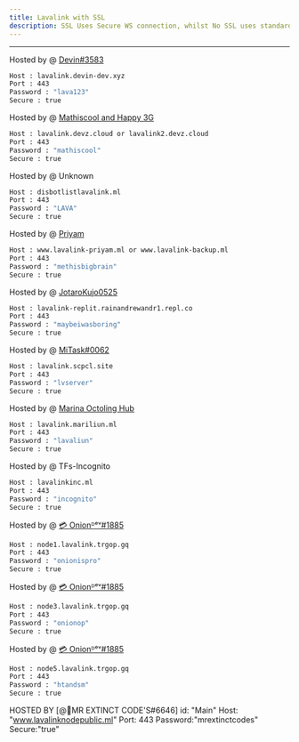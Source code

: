 ```yaml
---
title: Lavalink with SSL
description: SSL Uses Secure WS connection, whilst No SSL uses standard WS. if you want to use the SSL lavalink you need to make sure your bot uses that protocol.
---
```


---
Hosted by @ [Devin#3583](https://github.com/DevinOfficial)
```bash
Host : lavalink.devin-dev.xyz
Port : 443
Password : "lava123"
Secure : true
```
Hosted by @ [Mathiscool and Happy 3G](https://discord.io/botsuniversity)
```bash
Host : lavalink.devz.cloud or lavalink2.devz.cloud
Port : 443
Password : "mathiscool"
Secure : true
```
Hosted by @ Unknown
```bash
Host : disbotlistlavalink.ml
Port : 443
Password : "LAVA"
Secure : true
```
Hosted by @ [Priyam](https://www.priyam.ml)
```bash
Host : www.lavalink-priyam.ml or www.lavalink-backup.ml
Port : 443
Password : "methisbigbrain"
Secure : true
```
Hosted by @ [JotaroKujo0525](https://github.com/JotaroKujo0525) 
```bash
Host : lavalink-replit.rainandrewandr1.repl.co
Port : 443
Password : "maybeiwasboring"
Secure : true
```

Hosted by @ [MiTask#0062](https://github.com/MrMasrozYTLIVE)
```bash
Host : lavalink.scpcl.site
Port : 443
Password : "lvserver"
Secure : true
```
Hosted by @ [Marina Octoling Hub](https://github.com/Mariliun)
```bash
Host : lavalink.mariliun.ml
Port : 443
Password : "lavaliun"
Secure : true
```
Hosted by @ TFs-Incognito
```bash
Host : lavalinkinc.ml
Port : 443
Password : "incognito"
Secure : true
```
Hosted by @ [💳 Onionᴰᵉᵛ#1885](https://trgop.gq/youtube)
```bash
Host : node1.lavalink.trgop.gq
Port : 443
Password : "onionispro"
Secure : true
```

Hosted by @ [💳 Onionᴰᵉᵛ#1885](https://trgop.gq/youtube)
```bash
Host : node3.lavalink.trgop.gq
Port : 443
Password : "onionop"
Secure : true
```
Hosted by @ [💳 Onionᴰᵉᵛ#1885](https://trgop.gq/youtube)
```bash
Host : node5.lavalink.trgop.gq
Port : 443
Password : "htandsm"
Secure : true
```
HOSTED BY [@👑MR EXTINCT CODE'S#6646] 
id: "Main"
Host: "www.lavalinknodepublic.ml"
Port: 443
Password:"mrextinctcodes"
Secure:"true"
